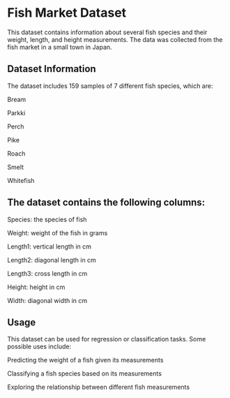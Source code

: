 <h1> Fish Market Dataset </h1>
This dataset contains information about several fish species and their weight, length, and height measurements. The data was collected from the fish market in a small town in Japan.

<h2> Dataset Information </h2>

The dataset includes 159 samples of 7 different fish species, which are:

Bream

Parkki

Perch

Pike

Roach

Smelt

Whitefish

<h2> The dataset contains the following columns:</h2>

Species: the species of fish

Weight: weight of the fish in grams

Length1: vertical length in cm

Length2: diagonal length in cm

Length3: cross length in cm

Height: height in cm

Width: diagonal width in cm

<h2> Usage </h2>

This dataset can be used for regression or classification tasks. Some possible uses include:

Predicting the weight of a fish given its measurements

Classifying a fish species based on its measurements

Exploring the relationship between different fish measurements
